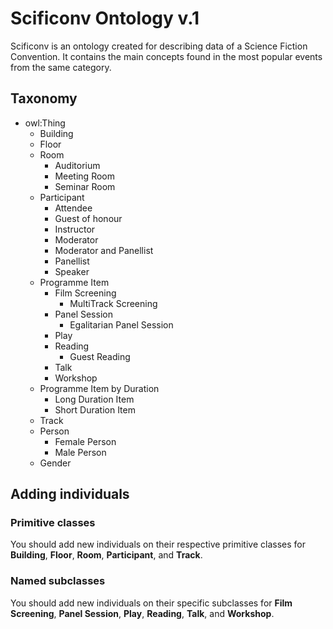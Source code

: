 # Scificonv Ontology v.1

Scificonv is an ontology created for describing data of a Science Fiction Convention. It contains the main concepts found in the most popular events from the same category.

## Taxonomy

* owl:Thing
	* Building
	* Floor
	* Room
		- Auditorium
		- Meeting Room
		- Seminar Room
	* Participant
		- Attendee
		- Guest of honour
		- Instructor
		- Moderator
		- Moderator and Panellist
		- Panellist
		- Speaker
	* Programme Item
		- Film Screening
			- MultiTrack Screening
		- Panel Session
			- Egalitarian Panel Session
		- Play
		- Reading
			- Guest Reading
		- Talk
		- Workshop
	* Programme Item by Duration
		- Long Duration Item
		- Short Duration Item
	* Track
	* Person
		- Female Person
		- Male Person
	* Gender

## Adding individuals

### Primitive classes
You should add new individuals on their respective primitive classes for **Building**, **Floor**, **Room**, **Participant**, and **Track**.

### Named subclasses
You should add new individuals on their specific subclasses for **Film Screening**, **Panel Session**, **Play**, **Reading**, **Talk**, and **Workshop**.
